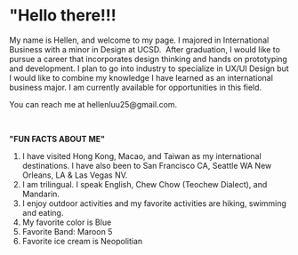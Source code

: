
<html>
<head>
</head>
<body>

<h1>"Hello there!!!</h1>
<p>My name is Hellen, and welcome to my page. I majored in International Business with a minor in Design at UCSD.  After graduation, I would like to pursue a career that incorporates design thinking and hands on prototyping and development. I plan to go into industry to specialize in UX/UI Design but I would like to combine my knowledge I have learned as an international business major. I am currently available for opportunities in this field.</p> 

<p>You can reach me at hellenluu25@gmail.com.</p>
<br>
<p><b>"FUN FACTS ABOUT ME"</b></p>
<ol>
  <li>I have visited Hong Kong, Macao, and Taiwan as my international destinations. I have also been to San Francisco CA, Seattle WA New Orleans, LA & Las Vegas NV.</li>
  <li>I am trilingual. I speak English, Chew Chow (Teochew Dialect), and Mandarin.</li>
  <li>I enjoy outdoor activities and my favorite activities are hiking, swimming and eating.</li>
  <li>My favorite color is Blue</li>
  <li>Favorite Band: Maroon 5</li>
  <li>Favorite ice cream is Neopolitian</li>
  </ol>
 
</body>
</html>

